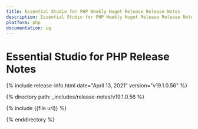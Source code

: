 ```yaml
---
title: Essential Studio for PHP Weekly Nuget Release Release Notes  
description: Essential Studio for PHP Weekly Nuget Release Release Notes  
platform: php
documentation: ug
---
```


# Essential Studio for PHP  Release Notes  

{% include release-info.html date="April 13, 2021"  version="v19.1.0.56" %} 


{% directory path: _includes/release-notes/v19.1.0.56
 %}

{% include {{file.url}} %}

{% enddirectory %}